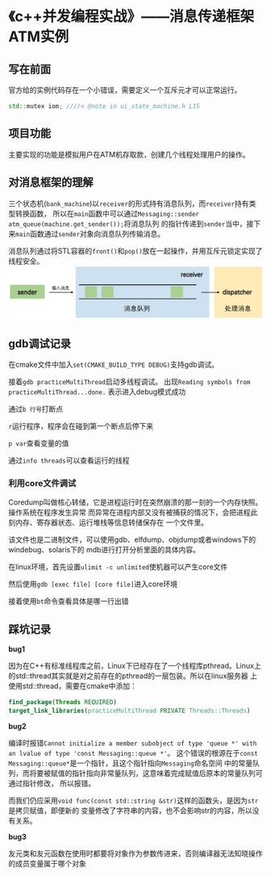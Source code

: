 # 《c++并发编程实战》——消息传递框架ATM实例

## 写在前面

官方给的实例代码存在一个小错误，需要定义一个互斥元才可以正常运行。
```c++
std::mutex iom; ////< @note in ui_state_machine.h L15
```

## 项目功能

主要实现的功能是模拟用户在ATM机存取款，创建几个线程处理用户的操作。

## 对消息框架的理解

三个状态机(`bank_machine`)以`receiver`的形式持有消息队列，而`receiver`持有类型转换函数，
所以在`main`函数中可以通过`Messaging::sender atm_queue(machine.get_sender());`将消息队列
的指针传递到`sender`当中，接下来`main`函数通过`sender`对象向消息队列传输消息。

消息队列通过将STL容器的`front()`和`pop()`放在一起操作，并用互斥元锁定实现了线程安全。
![](./message_queue.jpg)

## gdb调试记录

在cmake文件中加入`set(CMAKE_BUILD_TYPE DEBUG)`支持gdb调试。

接着`gdb practiceMultiThread`启动多线程调试。
出现`Reading symbols from practiceMultiThread...done.`
表示进入debug模式成功

通过`b 行号`打断点

`r`运行程序，程序会在碰到第一个断点后停下来

`p var`查看变量的值

通过`info threads`可以查看运行的线程

### 利用core文件调试

Coredump叫做核心转储，它是进程运行时在突然崩溃的那一刻的一个内存快照。操作系统在程序发生异常
而异常在进程内部又没有被捕获的情况下，会把进程此刻内存、寄存器状态、运行堆栈等信息转储保存在
一个文件里。

该文件也是二进制文件，可以使用gdb、elfdump、objdump或者windows下的windebug、solaris下的
mdb进行打开分析里面的具体内容。

在linux环境，首先设置`ulimit -c unlimited`使机器可以产生core文件

然后使用`gdb [exec file] [core file]`进入core环境

接着使用`bt`命令查看具体是哪一行出错

## 踩坑记录

**bug1**

因为在C++有标准线程库之前，Linux下已经存在了一个线程库pthread。Linux上
的std::thread其实就是对之前存在的pthread的一层包装。所以在linux服务器
上使用std::thread，需要在cmake中添加：
```cmake
find_package(Threads REQUIRED)
target_link_libraries(practiceMultiThread PRIVATE Threads::Threads)
```

**bug2**

编译时报错`Cannot initialize a member subobject of type 'queue *' with an lvalue of type 'const Messaging::queue *'`。
这个错误的根源在于`const Messaging::queue*`是一个指针，且这个指针指向`Messaging`命名空间
中的常量队列，而将要被赋值的指针指向非常量队列，这意味着完成赋值后原本的常量队列可通过指针修改，
所以报错。

而我们仍应采用`void func(const std::string &str)`这样的函数头，是因为`str`是拷贝赋值，即便新的
变量修改了字符串的内容，也不会影响str的内容，所以没有关系。

**bug3**

友元类和友元函数在使用时都要将对象作为参数传进来，否则编译器无法知晓操作的成员变量属于哪个对象
